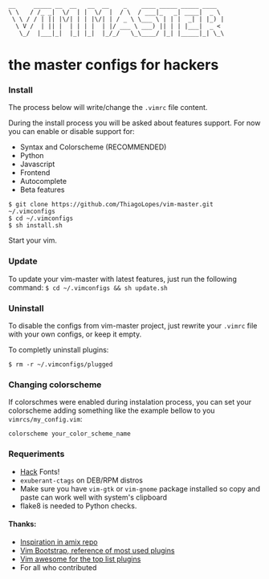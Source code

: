 ```
__     _____ __  __   __  __    _    ____ _____ _____ ____  
\ \   / /_ _|  \/  | |  \/  |  / \  / ___|_   _| ____|  _ \ 
 \ \ / / | || |\/| | | |\/| | / _ \ \___ \ | | |  _| | |_) |
  \ V /  | || |  | | | |  | |/ ___ \ ___) || | | |___|  _ < 
   \_/  |___|_|  |_| |_|  |_/_/   \_\____/ |_| |_____|_| \_\
```

# the master configs for hackers
                                                            

### Install
The process below will write/change the `.vimrc` file content.

During the install process you will be asked about features support. For now you can enable or
disable support for:
* Syntax and Colorscheme (RECOMMENDED)
* Python
* Javascript
* Frontend
* Autocomplete
* Beta features

```
$ git clone https://github.com/ThiagoLopes/vim-master.git ~/.vimconfigs
$ cd ~/.vimconfigs
$ sh install.sh
```
Start your vim.

### Update
To update your vim-master with latest features, just run the following command:
```$ cd ~/.vimconfigs && sh update.sh```


### Uninstall
To disable the configs from vim-master project, just rewrite your `.vimrc` file with your own
configs, or keep it empty.

To completly uninstall plugins:
```
$ rm -r ~/.vimconfigs/plugged
```

### Changing colorscheme
If colorschmes were enabled during instalation process, you can set your colorscheme adding
something like the example bellow to you `vimrcs/my_config.vim`:

```
colorscheme your_color_scheme_name
```

### Requeriments

* [Hack](https://github.com/chrissimpkins/Hack) Fonts!
* `exuberant-ctags` on DEB/RPM distros
* Make sure you have `vim-gtk` or `vim-gnome` package installed so copy and paste can work well
with system's clipboard
* flake8 is needed to Python checks.

#### Thanks: 
* [Inspiration in amix repo](https://github.com/amix/vimrc) 
* [Vim Bootstrap, reference of most used plugins](https://github.com/avelino/vim-bootstrap)
* [Vim awesome for the top list plugins](http://vimawesome.com)
* For all who contributed
